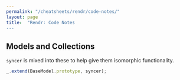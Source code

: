 ```yaml
---
permalink: "/cheatsheets/rendr/code-notes/"
layout: page
title:  "Rendr: Code Notes
---
```


## Models and Collections

`syncer` is mixed into these to help give them isomorphic functionality.

```js
_.extend(BaseModel.prototype, syncer);
```
